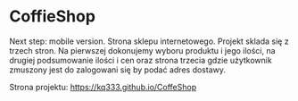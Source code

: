 # CoffieShop
Next step: mobile version.
Strona sklepu internetowego. Projekt sklada się z trzech stron. Na pierwszej dokonujemy wyboru produktu i jego ilości, na drugiej  podsumowanie ilości i cen oraz strona trzecia gdzie użytkownik zmuszony jest do zalogowani się by podać adres dostawy. 

Strona projektu: https://kq333.github.io/CoffeShop

